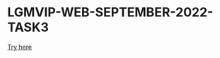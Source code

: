 # LGMVIP-WEB-SEPTEMBER-2022-TASK3
[Try here](https://sakshi-source.github.io/LGMVIP-WEB-SEPTEMBER-2022-TASK3/)
